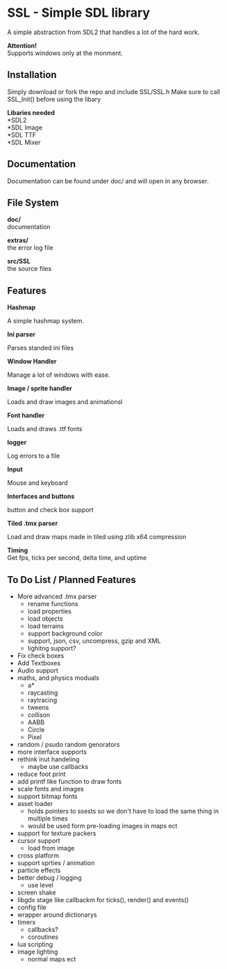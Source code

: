 SSL - Simple SDL library
=============

A simple abstraction from SDL2 that handles a lot of the hard work.

**Attention!**  
Supports windows only at the monment.
 
Installation
-----------
Simply download or fork the repo and include SSL/SSL.h
Make sure to call SSL_Init() before using the libary

**Libaries needed**  
*SDL2    
*SDL Image  
*SDL TTF    
*SDL Mixer  

Documentation
-----------
Documentation can be found under doc/ and will open in any browser.

File System
-----------

**doc/**             
documentation  

**extras/**          
the error log file

**src/SSL**            
the source files   

Features
-----------

**Hashmap**  

A simple hashmap system.

**Ini parser**  

Parses standed ini files

**Window Handler**  

Manage a lot of windows with ease.

**Image / sprite handler**  

Loads and draw images and animationsl

**Font handler**  

Loads and draws .ttf fonts

**logger**  

Log errors to a file

**Input**  

Mouse and keyboard

**Interfaces and buttons**  

button and check box support   

**Tiled .tmx parser**  

Load and draw maps made in tiled using zlib x64 compression   

**Timing**   
Get fps, ticks per second, delta time,  and uptime

To Do List / Planned Features
-----------  
- More advanced .tmx parser  
  - rename functions
  - load properties
  - load objects
  - load terrains
  - support background color
  - support, json, csv, uncompress, gzip and XML
  - lighitng support?
- Fix check boxes  
- Add Textboxes
- Audio support
- maths, and physics moduals
  - a*
  - raycasting
  - raytracing
  - tweens
  - collison
   - AABB
   - Circle
   - Pixel
- random / psudo random genorators
- more interface supports
- rethink inut handeling
  - maybe use callbacks
- reduce foot print
- add printf like function to draw fonts
- scale fonts and images
- support bitmap fonts
- asset loader
  - holds pointers to ssests so we don't have to load the same thing in multiple times
  - would be used form pre-loading images in maps ect
- support for texture packers
- cursor support
  - load from image
- cross platform 
- support sprties / animation
- particle effects
- better debug / logging
  - use level
- screen shake
- libgdx stage like callbackm for ticks(), render() and events()
- config file
- wrapper around dictionarys
- timers
  - callbacks?
  - coroutines
- lua scripting 
- image lighting
  - normal maps ect 
